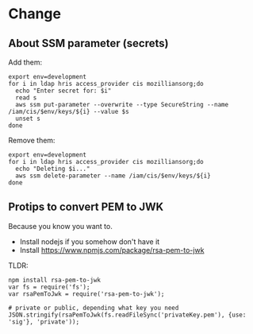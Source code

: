 # Change

## About SSM parameter (secrets)

Add them:

```
export env=development
for i in ldap hris access_provider cis mozilliansorg;do
  echo "Enter secret for: $i"
  read s
  aws ssm put-parameter --overwrite --type SecureString --name /iam/cis/$env/keys/${i} --value $s
  unset s
done
```

Remove them:
```
export env=development
for i in ldap hris access_provider cis mozilliansorg;do
  echo "Deleting $i..."
  aws ssm delete-parameter --name /iam/cis/$env/keys/${i}
done
```

## Protips to convert PEM to JWK

Because you know you want to.

- Install nodejs if you somehow don't have it
- Install https://www.npmjs.com/package/rsa-pem-to-jwk

TLDR:
```
npm install rsa-pem-to-jwk
var fs = require('fs');
var rsaPemToJwk = require('rsa-pem-to-jwk');

# private or public, depending what key you need
JSON.stringify(rsaPemToJwk(fs.readFileSync('privateKey.pem'), {use: 'sig'}, 'private'));
```
